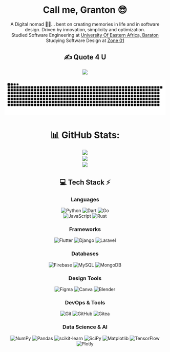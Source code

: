 <div align="center">

# Call me, Granton 😎

A Digital nomad 🥷🏻... bent on creating memories in life and in software design. Driven by innovation, simplicity and optimization. </br>
Studied Software Engineering at [University Of Eastern Africa, Baraton](https://ueab.ac.ke/)</br>
Studying Software Design at [Zone 01](https://www.zone01kisumu.ke/)</br>

<div align="center">

## ✍️ Quote 4 U

![](https://quotes-github-readme.vercel.app/api?type=horizontal&theme=dark)
</div>

<div align="center">
  
![snake gif](https://github.com/onyango-granton/onyango-granton/blob/output/github-snake.svg)
</div>

<div align="center">

# 📊 GitHub Stats:
![](https://github-readme-stats.vercel.app/api?username=onyango-granton&theme=ambient_gradient&hide_border=false&include_all_commits=false&count_private=false)<br/>
![](https://github-readme-streak-stats.herokuapp.com/?user=onyango-granton&theme=ambient_gradient&hide_border=false)<br/>
![](https://github-readme-stats.vercel.app/api/top-langs/?username=onyango-granton&theme=ambient_gradient&hide_border=false&include_all_commits=false&count_private=false&layout=compact)
</div>

<!-- Tech Stack -->
<div align="center">
  
## 💻 Tech Stack ⚡

### **Languages**
![Python](https://img.shields.io/badge/python-3670A0?style=for-the-badge&logo=python&logoColor=ffdd54)
![Dart](https://img.shields.io/badge/dart-%2300599C.svg?style=for-the-badge&logo=c&logoColor=white)
![Go](https://img.shields.io/badge/go-%2300ADD8.svg?style=for-the-badge&logo=go&logoColor=white)  
![JavaScript](https://img.shields.io/badge/javascript-%23323330.svg?style=for-the-badge&logo=javascript&logoColor=%23F7DF1E) 
![Rust](https://img.shields.io/badge/rust-%23000000.svg?style=for-the-badge&logo=rust&logoColor=white)

### **Frameworks**
![Flutter](https://img.shields.io/badge/flutter-%2302569B.svg?style=for-the-badge&logo=flutter&logoColor=white)
![Django](https://img.shields.io/badge/Django-%23092E20.svg?style=for-the-badge&logo=django&logoColor=white)
![Laravel](https://img.shields.io/badge/laravel-%23FF2D20.svg?style=for-the-badge&logo=laravel&logoColor=white)

### **Databases**
![Firebase](https://img.shields.io/badge/firebase-%23039BE5.svg?style=for-the-badge&logo=firebase)
![MySQL](https://img.shields.io/badge/mysql-4479A1.svg?style=for-the-badge&logo=mysql&logoColor=white)
![MongoDB](https://img.shields.io/badge/MongoDB-%234ea94b.svg?style=for-the-badge&logo=mongodb&logoColor=white) 

### **Design Tools**
![Figma](https://img.shields.io/badge/figma-%23F24E1E.svg?style=for-the-badge&logo=figma&logoColor=white) 
![Canva](https://img.shields.io/badge/Canva-%2300C4CC.svg?style=for-the-badge&logo=Canva&logoColor=white) 
![Blender](https://img.shields.io/badge/blender-%23F5792A.svg?style=for-the-badge&logo=blender&logoColor=white)

### **DevOps & Tools**
![Git](https://img.shields.io/badge/git-%23F05033.svg?style=for-the-badge&logo=git&logoColor=white) 
![GitHub](https://img.shields.io/badge/github-%23121011.svg?style=for-the-badge&logo=github&logoColor=white) 
![Gitea](https://img.shields.io/badge/Gitea-34495E?style=for-the-badge&logo=gitea&logoColor=5D9425)

### **Data Science & AI**
![NumPy](https://img.shields.io/badge/numpy-%23013243.svg?style=for-the-badge&logo=numpy&logoColor=white) 
![Pandas](https://img.shields.io/badge/pandas-%23150458.svg?style=for-the-badge&logo=pandas&logoColor=white) 
![scikit-learn](https://img.shields.io/badge/scikit--learn-%23F7931E.svg?style=for-the-badge&logo=scikit-learn&logoColor=white) 
![SciPy](https://img.shields.io/badge/SciPy-%230C55A5.svg?style=for-the-badge&logo=scipy&logoColor=%white) 
![Matplotlib](https://img.shields.io/badge/Matplotlib-%23ffffff.svg?style=for-the-badge&logo=Matplotlib&logoColor=black) 
![TensorFlow](https://img.shields.io/badge/TensorFlow-%23FF6F00.svg?style=for-the-badge&logo=TensorFlow&logoColor=white)
![Plotly](https://img.shields.io/badge/Plotly-%233F4F75.svg?style=for-the-badge&logo=plotly&logoColor=white)


</div>
